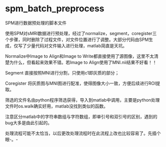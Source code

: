 # spm_batch_preprocess

SPM进行数据预处理的脚本文件

使用SPM对sMRI数据进行预处理，经过了normalize，segment，coregister三个步骤，同时删除了过程文件，对文件位置进行了调整。大部分代码由SPM生成，仅写了少量代码对文件输入进行处理，matlab简直是天坑。

Normalize中Image to Align和Image to Write都直接使用了源图像，这里不太清楚为什么，但看起来效果不错。若Image to Align使用了MNI.nii结果不好看！！

Segment 直接按照MNI进行分割，只使用c1即灰质的部分；

Coregister 将灰质图与MNI图进行配准，使得图像大小一致，方便后续进行ROI提取。

筛选的文件名由python程序筛选获得，导入到matlab中调用，主要是python处理文件时os.walk确实好用，matlab没找到类似的函数。

注意区分matlab中的字符串数组与字符数组，即单引号和双引号的区别，遇到的bug大多是由此引起的。

处理流程可能不太恰当，以后更改处理流程时在此流程上改也比较容易了。先插个眼-。-
